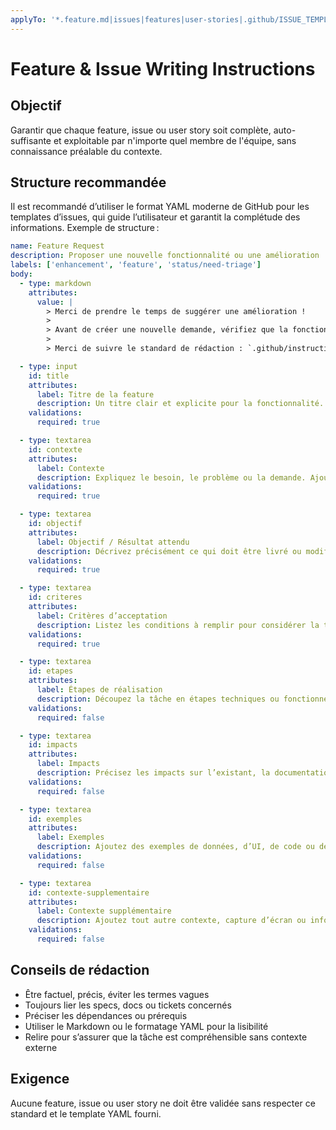 ```yaml
---
applyTo: '*.feature.md|issues|features|user-stories|.github/ISSUE_TEMPLATE/*'
---
```


# Feature & Issue Writing Instructions

## Objectif

Garantir que chaque feature, issue ou user story soit complète, auto-suffisante et exploitable par n'importe quel membre de l'équipe, sans connaissance préalable du contexte.


## Structure recommandée

Il est recommandé d’utiliser le format YAML moderne de GitHub pour les templates d’issues, qui guide l’utilisateur et garantit la complétude des informations. Exemple de structure :

```yaml
name: Feature Request
description: Proposer une nouvelle fonctionnalité ou une amélioration
labels: ['enhancement', 'feature', 'status/need-triage']
body:
  - type: markdown
    attributes:
      value: |
        > Merci de prendre le temps de suggérer une amélioration !
        >
        > Avant de créer une nouvelle demande, vérifiez que la fonctionnalité n’a pas déjà été proposée dans les [issues existantes](../../issues).
        >
        > Merci de suivre le standard de rédaction : `.github/instructions/feature-writing.instructions.md`

  - type: input
    id: title
    attributes:
      label: Titre de la feature
      description: Un titre clair et explicite pour la fonctionnalité.
    validations:
      required: true

  - type: textarea
    id: contexte
    attributes:
      label: Contexte
      description: Expliquez le besoin, le problème ou la demande. Ajoutez des liens vers la documentation, specs ou tickets liés.
    validations:
      required: true

  - type: textarea
    id: objectif
    attributes:
      label: Objectif / Résultat attendu
      description: Décrivez précisément ce qui doit être livré ou modifié.
    validations:
      required: true

  - type: textarea
    id: criteres
    attributes:
      label: Critères d’acceptation
      description: Listez les conditions à remplir pour considérer la tâche comme terminée (exemples, cas limites…).
    validations:
      required: true

  - type: textarea
    id: etapes
    attributes:
      label: Étapes de réalisation
      description: Découpez la tâche en étapes techniques ou fonctionnelles si pertinent.
    validations:
      required: false

  - type: textarea
    id: impacts
    attributes:
      label: Impacts
      description: Précisez les impacts sur l’existant, la documentation, les tests, etc.
    validations:
      required: false

  - type: textarea
    id: exemples
    attributes:
      label: Exemples
      description: Ajoutez des exemples de données, d’UI, de code ou de comportement attendu.
    validations:
      required: false

  - type: textarea
    id: contexte-supplementaire
    attributes:
      label: Contexte supplémentaire
      description: Ajoutez tout autre contexte, capture d’écran ou information utile.
    validations:
      required: false
```

## Conseils de rédaction

- Être factuel, précis, éviter les termes vagues
- Toujours lier les specs, docs ou tickets concernés
- Préciser les dépendances ou prérequis
- Utiliser le Markdown ou le formatage YAML pour la lisibilité
- Relire pour s’assurer que la tâche est compréhensible sans contexte externe


## Exigence

Aucune feature, issue ou user story ne doit être validée sans respecter ce standard et le template YAML fourni.

